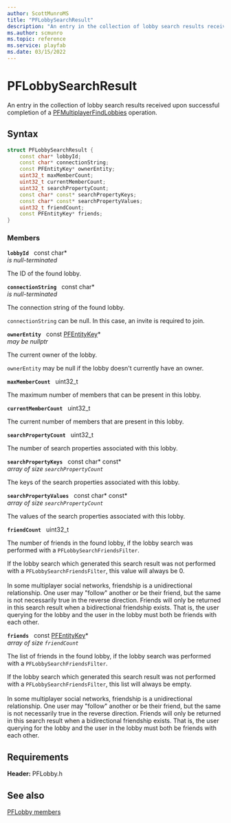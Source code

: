 ```yaml
---
author: ScottMunroMS
title: "PFLobbySearchResult"
description: "An entry in the collection of lobby search results received upon successful completion of a [PFMultiplayerFindLobbies](../functions/pfmultiplayerfindlobbies.md) operation."
ms.author: scmunro
ms.topic: reference
ms.service: playfab
ms.date: 03/15/2022
---
```


# PFLobbySearchResult  

An entry in the collection of lobby search results received upon successful completion of a [PFMultiplayerFindLobbies](../functions/pfmultiplayerfindlobbies.md) operation.  

## Syntax  
  
```cpp
struct PFLobbySearchResult {  
    const char* lobbyId;  
    const char* connectionString;  
    const PFEntityKey* ownerEntity;  
    uint32_t maxMemberCount;  
    uint32_t currentMemberCount;  
    uint32_t searchPropertyCount;  
    const char* const* searchPropertyKeys;  
    const char* const* searchPropertyValues;  
    uint32_t friendCount;  
    const PFEntityKey* friends;  
}  
```
  
### Members  
  
**`lobbyId`** &nbsp; const char*  
*is null-terminated*  
  
The ID of the found lobby.
  
**`connectionString`** &nbsp; const char*  
*is null-terminated*  
  
The connection string of the found lobby.
  
```connectionString``` can be null. In this case, an invite is required to join.
  
**`ownerEntity`** &nbsp; const [PFEntityKey](../../pfmultiplayer/pfentitykey_clientsdk.md)*  
*may be nullptr*  
  
The current owner of the lobby.
  
```ownerEntity``` may be null if the lobby doesn't currently have an owner.
  
**`maxMemberCount`** &nbsp; uint32_t  
  
The maximum number of members that can be present in this lobby.
  
**`currentMemberCount`** &nbsp; uint32_t  
  
The current number of members that are present in this lobby.
  
**`searchPropertyCount`** &nbsp; uint32_t  
  
The number of search properties associated with this lobby.
  
**`searchPropertyKeys`** &nbsp; const char* const*  
*array of size `searchPropertyCount`*  
  
The keys of the search properties associated with this lobby.
  
**`searchPropertyValues`** &nbsp; const char* const*  
*array of size `searchPropertyCount`*  
  
The values of the search properties associated with this lobby.
  
**`friendCount`** &nbsp; uint32_t  
  
The number of friends in the found lobby, if the lobby search was performed with a ```PFLobbySearchFriendsFilter```.
  
If the lobby search which generated this search result was not performed with a ```PFLobbySearchFriendsFilter```, this value will always be 0. <br /><br /> In some multiplayer social networks, friendship is a unidirectional relationship. One user may "follow" another or be their friend, but the same is not necessarily true in the reverse direction. Friends will only be returned in this search result when a bidirectional friendship exists. That is, the user querying for the lobby and the user in the lobby must both be friends with each other.
  
**`friends`** &nbsp; const [PFEntityKey](../../pfmultiplayer/pfentitykey_clientsdk.md)*  
*array of size `friendCount`*  
  
The list of friends in the found lobby, if the lobby search was performed with a ```PFLobbySearchFriendsFilter```.
  
If the lobby search which generated this search result was not performed with a ```PFLobbySearchFriendsFilter```, this list will always be empty. <br /><br /> In some multiplayer social networks, friendship is a unidirectional relationship. One user may "follow" another or be their friend, but the same is not necessarily true in the reverse direction. Friends will only be returned in this search result when a bidirectional friendship exists. That is, the user querying for the lobby and the user in the lobby must both be friends with each other.
  
  
## Requirements  
  
**Header:** PFLobby.h
  
## See also  
[PFLobby members](../pflobby_members.md)  

  
  
